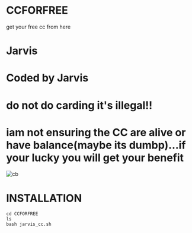 # CCFORFREE
get your free cc from here

# Jarvis
# Coded by Jarvis
# do not do carding it's illegal!!
# iam not ensuring the CC are alive or have balance(maybe its dumbp)...if your lucky you will get your benefit

![cb](https://cdn.discordapp.com/attachments/760031847992000512/772822064280371200/Screenshot_2020-11-02-19-24-58-13_84d3000e3f4017145260f7618db1d683.jpg)

# INSTALLATION

``` 
cd CCFORFREE
ls
bash jarvis_cc.sh

```

